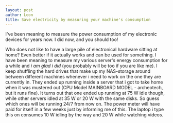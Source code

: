 ```yaml
---
layout: post
author: Leon
title: Save electricity by measuring your machine's consumption 
---
```


I've been meaning to measure the power consumption of my electronic devices for years now. I did now, and you should too!

Who does not like to have a large pile of electronical hardware sitting at home? Even better if it actually works and can be used for something. I have been meaning to measure my various server's energy consumption for a while and *i am glad i did* (you probably will be too if you are like me). I keep shuffling the hard drives that make up my NAS-storage around between different machines whenever i need to work on the one they are currently in. They ended up running inside a server that i got to take home when it was mustered out (CPU Model MAINBOARD MODEL - archeotech, but it runs fine). It turns out that one ended up running at 75 W idle though, while other servers idled at 35 W or 20 W with the same disks. So guess which ones will be running 24/7 from now on. The power meter will have paid for itself in a few weeks just by informing me of this. The laptop i type this on consumes 10 W idling by the way and 20 W while watching videos.  
